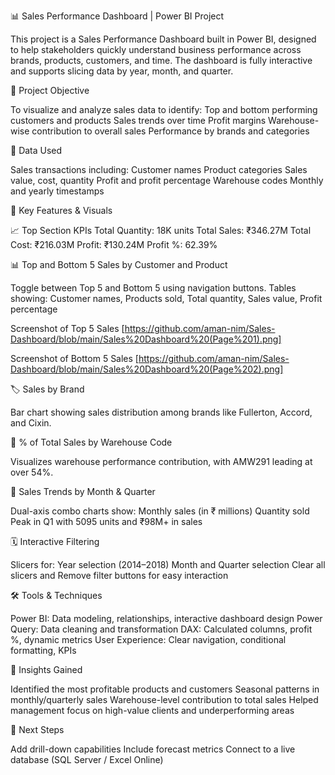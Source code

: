 📊 Sales Performance Dashboard | Power BI Project

  This project is a Sales Performance Dashboard built in Power BI, designed to help stakeholders quickly understand business performance across brands, products, customers, and time. The dashboard is fully interactive and supports slicing data by year, month, and quarter.

🧩 Project Objective

  To visualize and analyze sales data to identify:
  Top and bottom performing customers and products
  Sales trends over time
  Profit margins
  Warehouse-wise contribution to overall sales
  Performance by brands and categories

📁 Data Used

  Sales transactions including:
  Customer names
  Product categories
  Sales value, cost, quantity
  Profit and profit percentage
  Warehouse codes
  Monthly and yearly timestamps

📌 Key Features & Visuals

📈 Top Section KPIs
  Total Quantity: 18K units
  Total Sales: ₹346.27M
  Total Cost: ₹216.03M
  Profit: ₹130.24M
  Profit %: 62.39%

📊 Top and Bottom 5 Sales by Customer and Product

Toggle between Top 5 and Bottom 5 using navigation buttons.
Tables showing: Customer names, Products sold, Total quantity, Sales value, Profit percentage

Screenshot of Top 5 Sales
[https://github.com/aman-nim/Sales-Dashboard/blob/main/Sales%20Dashboard%20(Page%201).png]

Screenshot of Bottom 5 Sales
[https://github.com/aman-nim/Sales-Dashboard/blob/main/Sales%20Dashboard%20(Page%202).png]

🏷️ Sales by Brand

Bar chart showing sales distribution among brands like Fullerton, Accord, and Cixin.

🏢 % of Total Sales by Warehouse Code

Visualizes warehouse performance contribution, with AMW291 leading at over 54%.

📆 Sales Trends by Month & Quarter

  Dual-axis combo charts show:
  Monthly sales (in ₹ millions)
  Quantity sold
  Peak in Q1 with 5095 units and ₹98M+ in sales

🗓️ Interactive Filtering

Slicers for:
  Year selection (2014–2018)
  Month and Quarter selection
  Clear all slicers and Remove filter buttons for easy interaction

🛠️ Tools & Techniques

  Power BI: Data modeling, relationships, interactive dashboard design
  Power Query: Data cleaning and transformation
  DAX: Calculated columns, profit %, dynamic metrics
  User Experience: Clear navigation, conditional formatting, KPIs

📌 Insights Gained

  Identified the most profitable products and customers
  Seasonal patterns in monthly/quarterly sales
  Warehouse-level contribution to total sales
  Helped management focus on high-value clients and underperforming areas

🚀 Next Steps

  Add drill-down capabilities
  Include forecast metrics
  Connect to a live database (SQL Server / Excel Online)
